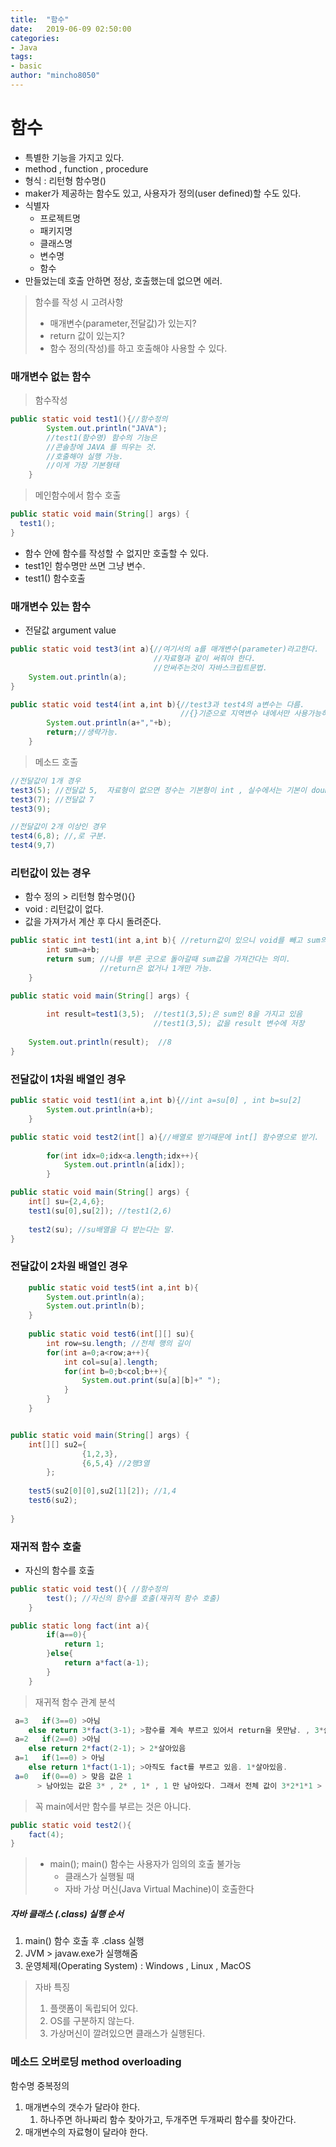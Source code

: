 ```yaml
---
title:  "함수"
date:   2019-06-09 02:50:00
categories: 
- Java
tags: 
- basic
author: "mincho8050"
---
```


# 함수

- 특별한 기능을 가지고 있다.
- method , function , procedure
- 형식 : 리턴형 함수명()
- maker가 제공하는 함수도 있고, 사용자가 정의(user defined)할 수도 있다.
- 식별자
  - 프로젝트명
  - 패키지명
  - 클래스명
  - 변수명
  - 함수
- 만들었는데 호출 안하면 정상, 호출했는데 없으면 에러.



> 함수를 작성 시 고려사항
>
> - 매개변수(parameter,전달값)가 있는지?
> - return 값이 있는지?
> - 함수 정의(작성)를 하고 호출해야 사용할 수 있다.





### 매개변수 없는 함수

> 함수작성

```java
public static void test1(){//함수정의
		System.out.println("JAVA");
		//test1(함수명) 함수의 기능은
		//콘솔창에 JAVA 를 띄우는 것.
		//호출해야 실행 가능. 
		//이게 가장 기본형태
	}
```

> 메인함수에서 함수 호출

```java
public static void main(String[] args) {
  test1();  
}
```

- 함수 안에 함수를 작성할 수 없지만 호출할 수 있다.
- test1인 함수명만 쓰면 그냥 변수.
- test1() 함수호출





### 매개변수 있는 함수

- 전달값 argument value

```java
public static void test3(int a){//여기서의 a를 매개변수(parameter)라고한다.
                                //자료형과 같이 써줘야 한다. 
                                //안써주는것이 자바스크립트문법.
    System.out.println(a);
}

public static void test4(int a,int b){//test3과 test4의 a변수는 다름. 
									  //{}기준으로 지역변수 내에서만 사용가능하기 때문이다.
		System.out.println(a+","+b);
		return;//생략가능.
	}
```

> 메소드 호출

```java
//전달값이 1개 경우
test3(5); //전달값 5,  자료형이 없으면 정수는 기본형이 int , 실수에서는 기본이 double  
test3(7); //전달값 7
test3(9);

//전달값이 2개 이상인 경우
test4(6,8); //,로 구분.
test4(9,7)
```





### 리턴값이 있는 경우

- 함수 정의 > 리턴형 함수명(){}
- void : 리턴값이 없다.
- 값을 가져가서 계산 후 다시 돌려준다.

```java
public static int test1(int a,int b){ //return값이 있으니 void를 빼고 sum의 자료형이 int를 사용.
		int sum=a+b;
		return sum; //나를 부른 곳으로 돌아갈때 sum값을 가져간다는 의미.
		            //return은 없거나 1개만 가능.
	}

public static void main(String[] args) {
	
		int result=test1(3,5);	//test1(3,5);은 sum인 8을 가지고 있음
    							//test1(3,5); 값을 result 변수에 저장
    
    System.out.println(result);  //8
}
```





### 전달값이 1차원 배열인 경우

```java
public static void test1(int a,int b){//int a=su[0] , int b=su[2]
		System.out.println(a+b);
	}

public static void test2(int[] a){//배열로 받기때문에 int[] 함수명으로 받기.
		
		for(int idx=0;idx<a.length;idx++){
			System.out.println(a[idx]);
		}

public static void main(String[] args) {
    int[] su={2,4,6};
	test1(su[0],su[2]); //test1(2,6)
    
    test2(su); //su배열을 다 받는다는 말.
}

```





### 전달값이 2차원 배열인 경우

```java
    public static void test5(int a,int b){
    	System.out.println(a);
    	System.out.println(b);
    }
    
    public static void test6(int[][] su){
    	int row=su.length; //전체 행의 길이
    	for(int a=0;a<row;a++){
    		int col=su[a].length; 
    		for(int b=0;b<col;b++){
    			System.out.print(su[a][b]+" ");
    		}
    	}
    }


public static void main(String[] args) {
    int[][] su2={
				{1,2,3},
				{6,5,4} //2행3열
		};
    
    test5(su2[0][0],su2[1][2]); //1,4
	test6(su2);
    
}

```





### 재귀적 함수 호출

- 자신의 함수를 호출

```java
public static void test(){ //함수정의
		test(); //자신의 함수를 호출(재귀적 함수 호출)	
	}
```



```java
public static long fact(int a){
		if(a==0){
			return 1;
		}else{
			return a*fact(a-1);
		}
	}
```

> 재귀적 함수 관계 분석

```java
 a=3   if(3==0) >아님
    else return 3*fact(3-1); >함수를 계속 부르고 있어서 return을 못만남. , 3*살이있음
 a=2   if(2==0) >아님  
	else return 2*fact(2-1); > 2*살아있음
 a=1   if(1==0) > 아님
	else return 1*fact(1-1); >아직도 fact를 부르고 있음. 1*살아있음.
 a=0   if(0==0) > 맞음 값은 1
	  > 남아있는 값은 3* , 2* , 1* , 1 만 남아있다. 그래서 전체 값이 3*2*1*1 > 6      
```

> 꼭 main에서만 함수를 부르는 것은 아니다. 

```java
public static void test2(){
    fact(4);
}
```

> - main(); main() 함수는 사용자가 임의의 호출 불가능
>   - 클래스가 실행될 때
>   - 자바 가상 머신(Java Virtual Machine)이 호출한다



##### 자바 클래스 (.class) 실행 순서

1.  main() 함수 호출 후 .class 실행
2. JVM > javaw.exe가 실행해줌
3. 운영체제(Operating System) : Windows , Linux , MacOS



> 자바 특징 
>
> 1. 플랫폼이 독립되어 있다.
> 2. OS를 구분하지 않는다.
> 3. 가상머신이 깔려있으면 클래스가 실행된다.





### 메소드 오버로딩 method overloading

함수명 중복정의

1. 매개변수의 갯수가 달라야 한다.
   1. 하나주면 하나짜리 함수 찾아가고, 두개주면 두개짜리 함수를 찾아간다.
2. 매개변수의 자료형이 달라야 한다.
